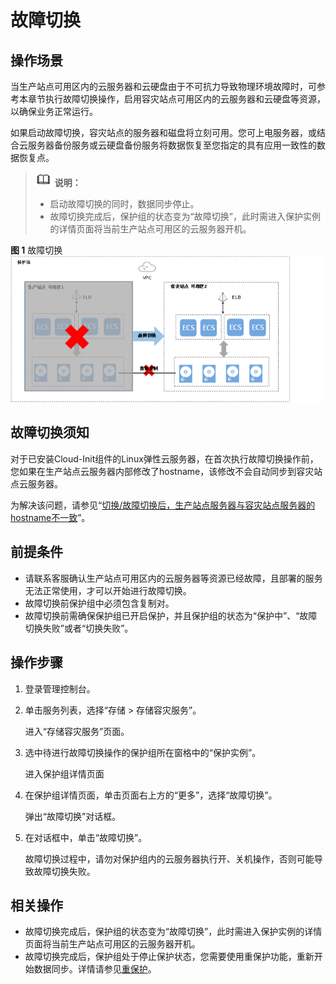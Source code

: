 # 故障切换<a name="ZH-CN_TOPIC_0108560208"></a>

## 操作场景<a name="section15531549458"></a>

当生产站点可用区内的云服务器和云硬盘由于不可抗力导致物理环境故障时，可参考本章节执行故障切换操作，启用容灾站点可用区内的云服务器和云硬盘等资源，以确保业务正常运行。

如果启动故障切换，容灾站点的服务器和磁盘将立刻可用。您可上电服务器，或结合云服务器备份服务或云硬盘备份服务将数据恢复至您指定的具有应用一致性的数据恢复点。

>![](public_sys-resources/icon-note.gif) **说明：**   
>-   启动故障切换的同时，数据同步停止。  
>-   故障切换完成后，保护组的状态变为“故障切换”，此时需进入保护实例的详情页面将当前生产站点可用区的云服务器开机。  

**图 1**  故障切换<a name="fig45075558307"></a>  
![](figures/故障切换.png "故障切换")

## 故障切换须知<a name="section8684144414202"></a>

对于已安装Cloud-Init组件的Linux弹性云服务器，在首次执行故障切换操作前，您如果在生产站点云服务器内部修改了hostname，该修改不会自动同步到容灾站点云服务器。

为解决该问题，请参见“[切换/故障切换后，生产站点服务器与容灾站点服务器的hostname不一致](https://support.huaweicloud.com/sdrs_faq/sdrs_06_0404.html)”。

## 前提条件<a name="section142217284496"></a>

-   请联系客服确认生产站点可用区内的云服务器等资源已经故障，且部署的服务无法正常使用，才可以开始进行故障切换。
-   故障切换前保护组中必须包含复制对。
-   故障切换前需确保保护组已开启保护，并且保护组的状态为“保护中”、“故障切换失败”或者“切换失败”。

## 操作步骤<a name="section1953224694910"></a>

1.  登录管理控制台。
2.  单击服务列表，选择“存储 \> 存储容灾服务”。

    进入“存储容灾服务”页面。

3.  选中待进行故障切换操作的保护组所在窗格中的“保护实例”。

    进入保护组详情页面

4.  在保护组详情页面，单击页面右上方的“更多”，选择“故障切换”。

    弹出“故障切换”对话框。

5.  在对话框中，单击“故障切换”。

    故障切换过程中，请勿对保护组内的云服务器执行开、关机操作，否则可能导致故障切换失败。


## 相关操作<a name="section52491320105910"></a>

-   故障切换完成后，保护组的状态变为“故障切换”，此时需进入保护实例的详情页面将当前生产站点可用区的云服务器开机。
-   故障切换完成后，保护组处于停止保护状态，您需要使用重保护功能，重新开始数据同步。详情请参见[重保护](重保护.md)。

